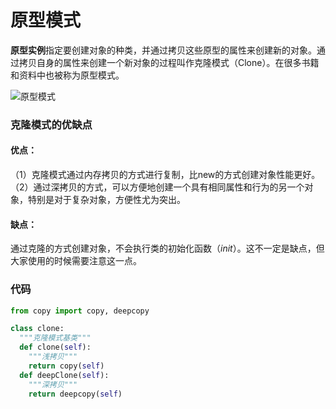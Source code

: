 # 原型模式

**原型实例**指定要创建对象的种类，并通过拷贝这些原型的属性来创建新的对象。通过拷贝自身的属性来创建一个新对象的过程叫作克隆模式（Clone）。在很多书籍和资料中也被称为原型模式。

![原型模式](https://typora-1300715298.cos.ap-shanghai.myqcloud.com/uPic/image-20210615154906113.png)

### 克隆模式的优缺点

#### 优点：

（1）克隆模式通过内存拷贝的方式进行复制，比new的方式创建对象性能更好。
（2）通过深拷贝的方式，可以方便地创建一个具有相同属性和行为的另一个对象，特别是对于复杂对象，方便性尤为突出。

#### 缺点：

通过克隆的方式创建对象，不会执行类的初始化函数（_init_）。这不一定是缺点，但大家使用的时候需要注意这一点。

### 代码

```python
from copy import copy, deepcopy

class clone:
  """克隆模式基类"""
  def clone(self):
    """浅拷贝"""
    return copy(self)
  def deepClone(self):
    """深拷贝"""
    return deepcopy(self)
```

